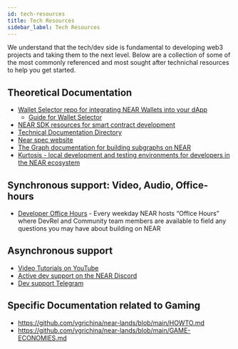 ```yaml
---
id: tech-resources
title: Tech Resources
sidebar_label: Tech Resources
---
```


We understand that the tech/dev side is fundamental to developing web3 projects and taking them to the next level. Below are a collection of some of the most commonly referenced and most sought after technichal resources to help you get started.


## Theoretical Documentation 

* [Wallet Selector repo for integrating NEAR Wallets into your dApp](https://github.com/near/wallet-selector)
    * [Guide for Wallet Selector](https://github.com/near/wallet-selector/blob/dev/packages/core/docs/guides/custom-wallets.md)
* [NEAR SDK resources for smart contract development](https://www.near-sdk.io/)
* [Technical Documentation Directory](https://wiki.near.org/technology/docs)
* [Near spec website](http://nomicon.io/)
* [The Graph documentation for building subgraphs on NEAR](https://thegraph.com/docs/en/supported-networks/near/)
* [Kurtosis - local development and testing environments for developers in the NEAR ecosystem](https://www.kurtosistech.com/)

## Synchronous support: Video, Audio, Office-hours 
* [Developer Office Hours](https://near.org/office-hours/) - Every weekday NEAR hosts “Office Hours” where DevRel and Community team members are available to field any questions you may have about building on NEAR

## Asynchronous support
* [Video Tutorials on YouTube](https://www.youtube.com/c/NEARProtocol)
* [Active dev support on the NEAR Discord](https://discord.com/channels/490367152054992913/542945453533036544)
* [Dev support Telegram](https://t.me/neardev)

## Specific Documentation related to Gaming
* https://github.com/vgrichina/near-lands/blob/main/HOWTO.md 
* https://github.com/vgrichina/near-lands/blob/main/GAME-ECONOMIES.md
